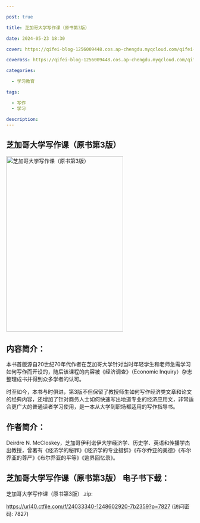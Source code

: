 ```yaml
---

post: true

title: 芝加哥大学写作课（原书第3版）

date: 2024-05-23 18:30

cover: https://qifei-blog-1256009448.cos.ap-chengdu.myqcloud.com/qifei-blog/663971ee0ea9cb140373a704.jpg

coveross: https://qifei-blog-1256009448.cos.ap-chengdu.myqcloud.com/qifei-blog/663971ee0ea9cb140373a704.jpg

categories:

  - 学习教育

tags:

  - 写作
  - 学习

description:
---
```


## 芝加哥大学写作课（原书第3版）
<img alt=" 芝加哥大学写作课（原书第3版）" class="aligncenter loading" data-was-processed="true" decoding="async" fetchpriority="high" height="471" src="https://qifei-blog-1256009448.cos.ap-chengdu.myqcloud.com/qifei-blog/663971ee0ea9cb140373a704.jpg " style="cursor: zoom-in;" width="314"/>

## 内容简介：

本书首版源自20世纪70年代作者在芝加哥大学针对当时年轻学生和老师急需学习如何写作而开设的，随后该课程的内容被《经济调查》（Economic Inquiry）杂志整理成书并得到众多学者的认可。

时至如今，本书与时俱进，第3版不但保留了教授师生如何写作经济类文章和论文的经典内容，还增加了针对商务人士如何快速写出地道专业的经济应用文，非常适合更广大的普通读者学习使用，是一本从大学到职场都适用的写作指导书。

## 作者简介：

Deirdre N. McCloskey，芝加哥伊利诺伊大学经济学、历史学、英语和传播学杰出教授，曾著有《经济学的秘罪》《经济学的专业措辞》《布尔乔亚的美德》《布尔乔亚的尊严》《布尔乔亚的平等》《逾界回忆录》。

## 芝加哥大学写作课（原书第3版） 电子书下载：
芝加哥大学写作课（原书第3版）.zip: 

https://url40.ctfile.com/f/24033340-1248602920-7b2359?p=7827 (访问密码: 7827)
